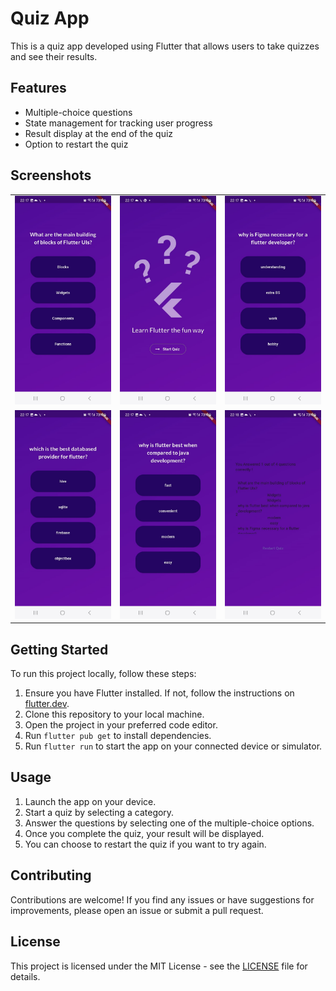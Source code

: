 # Quiz App

This is a quiz app developed using Flutter that allows users to take quizzes and see their results.

## Features

- Multiple-choice questions
- State management for tracking user progress
- Result display at the end of the quiz
- Option to restart the quiz

## Screenshots

<table>
  <tr>
    <td align="center"><img src="https://github.com/Syed-Abdullah-G/quiz-app/blob/main/WhatsApp%20Image%202024-05-13%20at%2010.18.44%20PM(1).jpeg?raw=true" alt="Screenshot 1"></td>
    <td align="center"><img src="https://github.com/Syed-Abdullah-G/quiz-app/blob/main/WhatsApp%20Image%202024-05-13%20at%2010.18.44%20PM.jpeg?raw=true" alt="Screenshot 2"></td>
    <td align="center"><img src="https://github.com/Syed-Abdullah-G/quiz-app/blob/main/WhatsApp%20Image%202024-05-13%20at%2010.18.45%20PM(1).jpeg?raw=true" alt="Screenshot 3"></td>
  </tr>
  <tr>
    <td align="center"><img src="https://github.com/Syed-Abdullah-G/quiz-app/blob/main/WhatsApp%20Image%202024-05-13%20at%2010.18.45%20PM(2).jpeg?raw=true" alt="Screenshot 4"></td>
    <td align="center"><img src="https://github.com/Syed-Abdullah-G/quiz-app/blob/main/WhatsApp%20Image%202024-05-13%20at%2010.18.45%20PM.jpeg?raw=true" alt="Screenshot 5"></td>
    <td align="center"><img src="https://github.com/Syed-Abdullah-G/quiz-app/blob/main/WhatsApp%20Image%202024-05-13%20at%2010.18.46%20PM.jpeg?raw=true" alt="Screenshot 6"></td>
  </tr>
</table>



## Getting Started

To run this project locally, follow these steps:

1. Ensure you have Flutter installed. If not, follow the instructions on [flutter.dev](https://flutter.dev/docs/get-started/install).
2. Clone this repository to your local machine.
3. Open the project in your preferred code editor.
4. Run `flutter pub get` to install dependencies.
5. Run `flutter run` to start the app on your connected device or simulator.

## Usage

1. Launch the app on your device.
2. Start a quiz by selecting a category.
3. Answer the questions by selecting one of the multiple-choice options.
4. Once you complete the quiz, your result will be displayed.
5. You can choose to restart the quiz if you want to try again.

## Contributing

Contributions are welcome! If you find any issues or have suggestions for improvements, please open an issue or submit a pull request.

## License

This project is licensed under the MIT License - see the [LICENSE](LICENSE) file for details.
